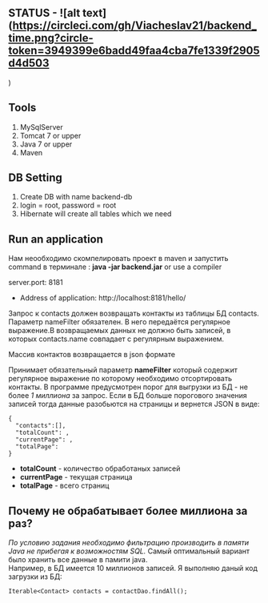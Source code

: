 
## STATUS - ![alt text](https://circleci.com/gh/Viacheslav21/backend_time.png?circle-token=3949399e6badd49faa4cba7fe1339f2905d4d503
)
## Tools 
1. MySqlServer
2. Tomcat 7 or upper
3. Java 7 or upper
4. Maven

## DB Setting 
1. Create DB with name backend-db
2. login = root, password = root
3. Hibernate will create all tables which we need

## Run an application
Нам неообходимо  скомпелировать  проект в  maven  и запустить command в терминале : **java -jar backend.jar**
or use a compiler 

  server.port: 8181
 
* Address of application:
  http://localhost:8181/hello/
  
  
Запрос к contacts должен возвращать контакты из таблицы БД contacts. Параметр nameFilter обязателен. 
В него передаётся регулярное выражение.В возвращаемых данных не должно быть записей, 
в которых contacts.name совпадает с регулярным выражением.

Массив контактов возвращается в json формате
 
Принимает обязательный параметр **nameFilter** который содержит регулярное выражение по которому необходимо отсортировать контакты. В программе предусмотрен порог для выгрузки из БД - не более *1 миллиона* за запрос. Если в БД больше порогового значения записей тогда данные разобьются на страницы и вернется JSON в виде:
```
{
  "contacts":[],
  "totalCount": ,
  "currentPage": ,
  "totalPage":
}
```
* **totalCount** - количество обработаных записей
* **currentPage** - текущая страница
* **totalPage** - всего страниц

## Почему не обрабатывает более миллиона за раз?
*По условию задания необходимо фильтрацию производить в памяти Java не прибегая к возможностям SQL.*
Самый оптимальный вариант было хранить все данные в памити java.  
Например, в БД имеется 10 миллионов записей. Я выполняю даный код загрузки из БД:
```
Iterable<Contact> contacts = contactDao.findAll();
```

